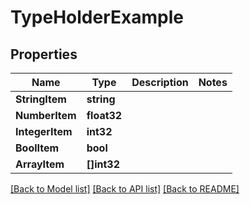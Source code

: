 # TypeHolderExample

## Properties
Name | Type | Description | Notes
------------ | ------------- | ------------- | -------------
**StringItem** | **string** |  | 
**NumberItem** | **float32** |  | 
**IntegerItem** | **int32** |  | 
**BoolItem** | **bool** |  | 
**ArrayItem** | **[]int32** |  | 

[[Back to Model list]](../README.md#documentation-for-models) [[Back to API list]](../README.md#documentation-for-api-endpoints) [[Back to README]](../README.md)


